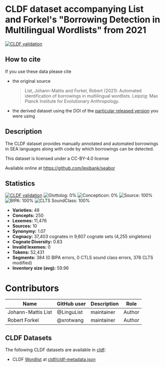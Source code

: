 # CLDF dataset accompanying List and Forkel's "Borrowing Detection in Multilingual Wordlists" from 2021

[![CLDF validation](https://github.com/lexibank/seabor/workflows/CLDF-validation/badge.svg)](https://github.com/lexibank/seabor/actions?query=workflow%3ACLDF-validation)

## How to cite

If you use these data please cite
- the original source
  > List, Johann-Mattis and Forkel, Robert (2021): Automated identification of borrowings in multilingual wordlists. Leipzig: Max Planck Institute for Evolutionary Anthropology.
- the derived dataset using the DOI of the [particular released version](../../releases/) you were using

## Description


The CLDF dataset provides manually annotated and automated borrowings in SEA languages along with code by which borrowings can be detected.

This dataset is licensed under a CC-BY-4.0 license

Available online at https://github.com/lexibank/seabor

## Statistics


[![CLDF validation](https://github.com/lexibank/seabor/workflows/CLDF-validation/badge.svg)](https://github.com/lexibank/seabor/actions?query=workflow%3ACLDF-validation)
![Glottolog: 0%](https://img.shields.io/badge/Glottolog-0%25-red.svg "Glottolog: 0%")
![Concepticon: 0%](https://img.shields.io/badge/Concepticon-0%25-red.svg "Concepticon: 0%")
![Source: 100%](https://img.shields.io/badge/Source-100%25-brightgreen.svg "Source: 100%")
![BIPA: 100%](https://img.shields.io/badge/BIPA-100%25-brightgreen.svg "BIPA: 100%")
![CLTS SoundClass: 100%](https://img.shields.io/badge/CLTS%20SoundClass-100%25-brightgreen.svg "CLTS SoundClass: 100%")

- **Varieties:** 48
- **Concepts:** 250
- **Lexemes:** 11,476
- **Sources:** 10
- **Synonymy:** 1.07
- **Cognacy:** 37,403 cognates in 9,607 cognate sets (4,255 singletons)
- **Cognate Diversity:** 0.83
- **Invalid lexemes:** 0
- **Tokens:** 52,431
- **Segments:** 384 (0 BIPA errors, 0 CTLS sound class errors, 378 CLTS modified)
- **Inventory size (avg):** 59.96

# Contributors

Name | GitHub user | Description | Role
--- | --- | --- | ---
Johann-Mattis List | @LinguList | maintainer | Author
Robert Forkel | @xrotwang | maintainer | Author





## CLDF Datasets

The following CLDF datasets are available in [cldf](cldf):

- CLDF [Wordlist](https://github.com/cldf/cldf/tree/master/modules/Wordlist) at [cldf/cldf-metadata.json](cldf/cldf-metadata.json)